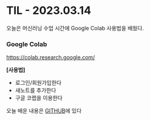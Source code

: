 # TIL - 2023.03.14

오늘은 머신러닝 수업 시간에 Google Colab 사용법을 배웠다.

### Google Colab
https://colab.research.google.com/

**[사용법]**
- 로그인/회원가입한다
- 새노트를 추가한다
- 구글 코랩을 이용한다

오늘 배운 내용은 [GITHUB](https://github.com/levhyun/MachineLearningInSchool/blob/main/2023.03.14/2023_03_14%20-%20%EB%A8%B8%EC%8B%A0%EB%9F%AC%EB%8B%9D%20%EC%99%B8%EB%B6%80T(2).ipynb)에 있다